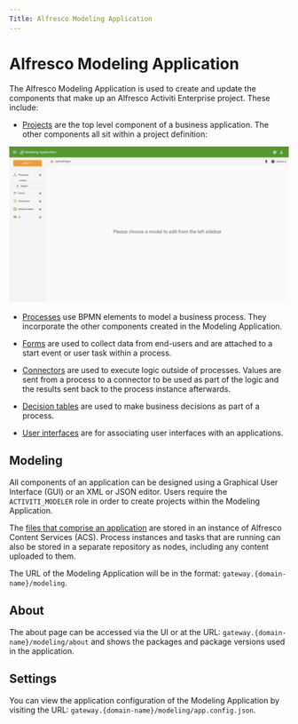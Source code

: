 ```yaml
---
Title: Alfresco Modeling Application
---
```


# Alfresco Modeling Application

The Alfresco Modeling Application is used to create and update the components that make up an Alfresco Activiti Enterprise project. These include: 

* [Projects](../modeling/projects.md) are the top level component of a business application. The other components all sit within a project definition:

![Modeling project view](../images/modeling-elements.png)

* [Processes](../modeling/processes/README.md) use BPMN elements to model a business process. They incorporate the other components created in the Modeling Application.

* [Forms](../modeling/forms/README.md) are used to collect data from end-users and are attached to a start event or user task within a process.

* [Connectors](../modeling/connectors/README.md) are used to execute logic outside of processes. Values are sent from a process to a connector to be used as part of the logic and the results sent back to the process instance afterwards.

* [Decision tables](../modeling/decisions.md) are used to make business decisions as part of a process. 

* [User interfaces](../modeling/interfaces.md) are for associating user interfaces with an applications. 

## Modeling
All components of an application can be designed using a Graphical User Interface (GUI) or an XML or JSON editor. Users require the `ACTIVITI_MODELER` role in order to create projects within the Modeling Application. 

The [files that comprise an application](../modeling/projects.md#files) are stored in an instance of Alfresco Content Services (ACS). Process instances and tasks that are running can also be stored in a separate repository as nodes, including any content uploaded to them.

The URL of the Modeling Application will be in the format: `gateway.{domain-name}/modeling`.

## About
The about page can be accessed via the UI or at the URL: `gateway.{domain-name}/modeling/about` and shows the packages and package versions used in the application. 

## Settings
You can view the application configuration of the Modeling Application by visiting the URL: `gateway.{domain-name}/modeling/app.config.json`.